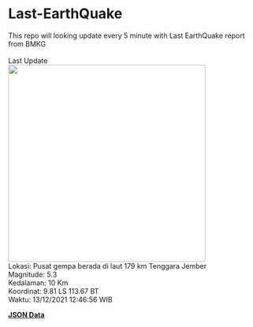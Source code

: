 # Last-EarthQuake
This repo will looking update every 5 minute with Last EarthQuake report from BMKG
<br>
<br>
Last Update
<br>
<img src="https://ews.bmkg.go.id/TEWS/data/20211213124656.mmi.jpg" width="400"/>
<br>
Lokasi: Pusat gempa berada di laut 179 km Tenggara Jember <br>
Magnitude: 5.3 <br>
Kedalaman: 10 Km <br>
Koordinat: 9.81 LS 113.67 BT <br>
Waktu: 13/12/2021 12:46:56 WIB <br>

<a href="./data/data.json">**JSON Data**</a>

